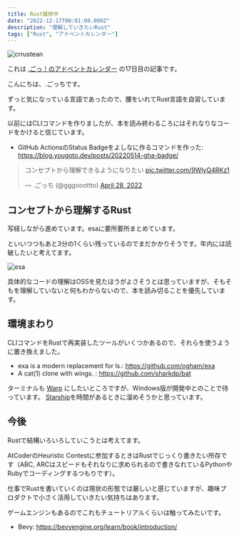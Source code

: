 ```yaml
---
title: Rust履修中
date: "2022-12-17T00:01:00.000Z"
description: "理解していきたいRust"
tags: ["Rust", "アドベントカレンダー"]
---
```


![crrustean](/assets/images/posts/20221217-studying-rust/rustacean-orig-noshadow.png)

これは [.ごっ！のアドベントカレンダー](https://adventar.org/calendars/8199) の17日目の記事です。

こんにちは、.ごっちです。

ずっと気になっている言語であったので、腰をいれてRust言語を自習しています。

以前にはCLIコマンドを作りましたが、本を読み終わるころにはそれなりなコードをかけると信じています。

- GitHub ActionsのStatus Badgeをよしなに作るコマンドを作った: https://blog.yougoto.dev/posts/20220514-gha-badge/

<blockquote class="twitter-tweet"><p lang="ja" dir="ltr">コンセプトから理解できるようになりたい <a href="https://t.co/9WlyQ4RKz1">pic.twitter.com/9WlyQ4RKz1</a></p>&mdash; .ごっち (@gggooottto) <a href="https://twitter.com/gggooottto/status/1519593752939364352?ref_src=twsrc%5Etfw">April 28, 2022</a></blockquote>

## コンセプトから理解するRust

写経しながら進めています。esaに要所要所まとめています。

といいつつもあと3分の1くらい残っているのでまだかかりそうです。年内には読破したいと考えてます。

![esa](/assets/images/posts/20221217-studying-rust/esa.png)

具体的なコードの理解はOSSを見たほうがよさそうとは思っていますが、そもそもを理解していないと何もわからないので、本を読み切ることを優先しています。

## 環境まわり

CLIコマンドをRustで再実装したツールがいくつかあるので、それらを使うように置き換えました。

- exa is a modern replacement for ls.: https://github.com/ogham/exa
- A cat(1) clone with wings. : https://github.com/sharkdp/bat

ターミナルも [Warp](https://www.warp.dev/) にしたいところですが、Windows版が開発中とのことで待っています。
[Starship](https://starship.rs/)を時間があるときに溜めそうかと思っています。

## 今後

Rustで結構いろいろしていこうとは考えてます。

AtCoderのHeuristic Contestに参加するときはRustでじっくり書きたい所存です（ABC, ARCはスピードもそれなりに求められるので書きなれているPythonやRubyでコーディングするつもりです）。

仕事でRustを書いていくのは現状の形態では厳しいと感じていますが、趣味プロダクトで小さく活用していきたい気持ちはあります。

ゲームエンジンもあるのでこれもチュートリアルくらいは触ってみたいです。

- Bevy: https://bevyengine.org/learn/book/introduction/
